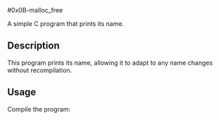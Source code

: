 #0x0B-malloc_free

A simple C program that prints its name.

## Description

This program prints its name, allowing it to adapt to any name changes without recompilation.

## Usage

Compile the program:


